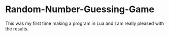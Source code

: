 # Random-Number-Guessing-Game
This was my first time making a program in Lua and I am really pleased with the results.
